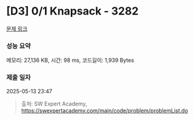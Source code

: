 # [D3] 0/1 Knapsack - 3282 

[문제 링크](https://swexpertacademy.com/main/code/problem/problemDetail.do?contestProbId=AWBJAVpqrzQDFAWr) 

### 성능 요약

메모리: 27,136 KB, 시간: 98 ms, 코드길이: 1,939 Bytes

### 제출 일자

2025-05-13 23:47



> 출처: SW Expert Academy, https://swexpertacademy.com/main/code/problem/problemList.do